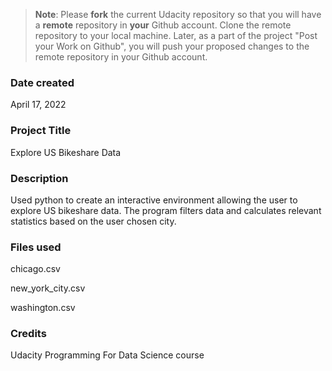 >**Note**: Please **fork** the current Udacity repository so that you will have a **remote** repository in **your** Github account. Clone the remote repository to your local machine. Later, as a part of the project "Post your Work on Github", you will push your proposed changes to the remote repository in your Github account.

### Date created
April 17, 2022

### Project Title
Explore US Bikeshare Data

### Description
Used python to create an interactive environment allowing the user to explore US bikeshare data. The program filters data and calculates relevant statistics based on the user chosen city.

### Files used
chicago.csv

new_york_city.csv

washington.csv

### Credits
Udacity Programming For Data Science course
